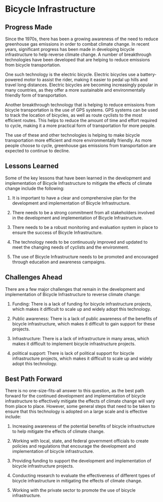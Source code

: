 # Bicycle Infrastructure

## Progress Made

Since the 1970s, there has been a growing awareness of the need to reduce greenhouse gas emissions in order to combat climate change. In recent years, significant progress has been made in developing bicycle infrastructure to help reverse climate change. A number of breakthrough technologies have been developed that are helping to reduce emissions from bicycle transportation.

One such technology is the electric bicycle. Electric bicycles use a battery-powered motor to assist the rider, making it easier to pedal up hills and travel long distances. Electric bicycles are becoming increasingly popular in many countries, as they offer a more sustainable and environmentally friendly form of transportation.

Another breakthrough technology that is helping to reduce emissions from bicycle transportation is the use of GPS systems. GPS systems can be used to track the location of bicycles, as well as route cyclists to the most efficient routes. This helps to reduce the amount of time and effort required to cycle, making it a more practical form of transportation for more people.

The use of these and other technologies is helping to make bicycle transportation more efficient and more environmentally friendly. As more people choose to cycle, greenhouse gas emissions from transportation are expected to continue to decline.

## Lessons Learned

Some of the key lessons that have been learned in the development and implementation of Bicycle Infrastructure to mitigate the effects of climate change include the following:

1. It is important to have a clear and comprehensive plan for the development and implementation of Bicycle Infrastructure.

2. There needs to be a strong commitment from all stakeholders involved in the development and implementation of Bicycle Infrastructure.

3. There needs to be a robust monitoring and evaluation system in place to ensure the success of Bicycle Infrastructure.

4. The technology needs to be continuously improved and updated to meet the changing needs of cyclists and the environment.

5. The use of Bicycle Infrastructure needs to be promoted and encouraged through education and awareness campaigns.

## Challenges Ahead

There are a few major challenges that remain in the development and implementation of Bicycle Infrastructure to reverse climate change:

1. Funding: There is a lack of funding for bicycle infrastructure projects, which makes it difficult to scale up and widely adopt this technology.

2. Public awareness: There is a lack of public awareness of the benefits of bicycle infrastructure, which makes it difficult to gain support for these projects.

3. Infrastructure: There is a lack of infrastructure in many areas, which makes it difficult to implement bicycle infrastructure projects.

4. political support: There is lack of political support for bicycle infrastructure projects, which makes it difficult to scale up and widely adopt this technology.

## Best Path Forward

There is no one-size-fits-all answer to this question, as the best path forward for the continued development and implementation of bicycle infrastructure to effectively mitigate the effects of climate change will vary from place to place. However, some general steps that need to be taken to ensure that this technology is adopted on a large scale and is effective include:

1. Increasing awareness of the potential benefits of bicycle infrastructure to help mitigate the effects of climate change.

2. Working with local, state, and federal government officials to create policies and regulations that encourage the development and implementation of bicycle infrastructure.

3. Providing funding to support the development and implementation of bicycle infrastructure projects.

4. Conducting research to evaluate the effectiveness of different types of bicycle infrastructure in mitigating the effects of climate change.

5. Working with the private sector to promote the use of bicycle infrastructure.
